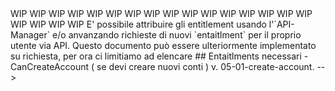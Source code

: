 <!-->
WIP WIP WIP WIP WIP WIP WIP WIP WIP WIP WIP WIP WIP WIP WIP WIP WIP WIP WIP WIP

E' possibile attribuire gli entitlement usando l'`API-Manager` e/o anvanzando richieste di  
nuovi `entaitlment` per il proprio utente via API.

Questo documento può essere ulteriormente implementato su richiesta, per ora ci limitiamo ad elencare

## Entaitlments necessari 
- CanCreateAccount ( se devi creare nuovi conti ) v. 05-01-create-account.
-->
